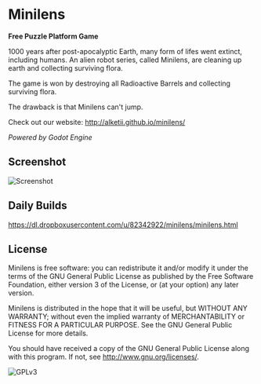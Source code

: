Minilens
========

**Free Puzzle Platform Game**

1000 years after post-apocalyptic Earth, many form of lifes went extinct, including humans. An alien robot series, called Minilens, are cleaning up earth and collecting surviving flora.

The game is won by destroying all Radioactive Barrels and collecting surviving flora.

The drawback is that Minilens can't jump.

Check out our website: <http://alketii.github.io/minilens/>

*Powered by Godot Engine*

Screenshot
----------

![Screenshot](http://i.imgur.com/Nuu6g6j.png)

Daily Builds
----------
https://dl.dropboxusercontent.com/u/82342922/minilens/minilens.html

License
-------

Minilens is free software: you can redistribute it and/or modify
it under the terms of the GNU General Public License as published by
the Free Software Foundation, either version 3 of the License, or
(at your option) any later version.

Minilens is distributed in the hope that it will be useful,
but WITHOUT ANY WARRANTY; without even the implied warranty of
MERCHANTABILITY or FITNESS FOR A PARTICULAR PURPOSE.  See the
GNU General Public License for more details.

You should have received a copy of the GNU General Public License
along with this program.  If not, see <http://www.gnu.org/licenses/>.

![GPLv3](http://www.gnu.org/graphics/gplv3-127x51.png)
